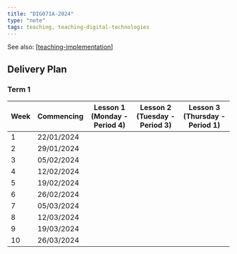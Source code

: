 ```yaml
---
title: "DIG071A-2024"
type: "note"
tags: teaching, teaching-digital-technologies
---
```


See also: [[teaching-implementation]]

## Delivery Plan

### Term 1

| Week | Commencing | Lesson 1 (Monday - Period 4) | Lesson 2 (Tuesday - Period 3) | Lesson 3 (Thursday - Period 1) |
| ---- | ---------- | --------------------------- | ---------------------------- | ----------------------------- |
| 1    | 22/01/2024 |                             |                              |                               |
| 2    | 29/01/2024 |                             |                              |                               |
| 3    | 05/02/2024 |                             |                              |                               |
| 4    | 12/02/2024 |                             |                              |                               |
| 5    | 19/02/2024 |                             |                              |                               |
| 6    | 26/02/2024 |                             |                              |                               |
| 7    | 05/03/2024 |                             |                              |                               |
| 8    | 12/03/2024 |                             |                              |                               |
| 9    | 19/03/2024 |                             |                              |                               |
| 10   | 26/03/2024 |                             |                              |                               |



[//begin]: # "Autogenerated link references for markdown compatibility"
[teaching-implementation]: ..%2F..%2Fteaching-implementation "Teaching implementation"
[//end]: # "Autogenerated link references"